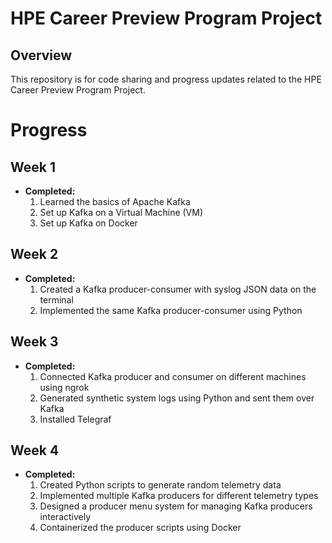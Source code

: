 # HPE Career Preview Program Project
## Overview
This repository is for code sharing and progress updates related to the HPE Career Preview Program Project.

# Progress
## Week 1
- **Completed:**
  1. Learned the basics of Apache Kafka
  2. Set up Kafka on a Virtual Machine (VM)
  3. Set up Kafka on Docker

## Week 2
- **Completed:**
  1. Created a Kafka producer-consumer with syslog JSON data on the terminal
  2. Implemented the same Kafka producer-consumer using Python
## Week 3
- **Completed:**
  1. Connected Kafka producer and consumer on different machines using ngrok
  2. Generated synthetic system logs using Python and sent them over Kafka
  3. Installed Telegraf
     
## Week 4
- **Completed:**
  1. Created Python scripts to generate random telemetry data
  2. Implemented multiple Kafka producers for different telemetry types
  3. Designed a producer menu system for managing Kafka producers interactively
  4. Containerized the producer scripts using Docker


